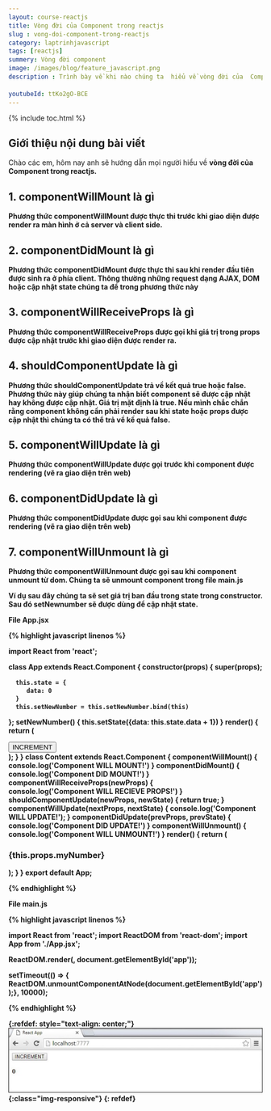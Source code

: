 ```yaml
---
layout: course-reactjs
title: Vòng đời của Component trong reactjs 
slug : vong-doi-component-trong-reactjs
category: laptrinhjavascript
tags: [reactjs]
summery: Vòng đời component
image: /images/blog/feature_javascript.png
description : Trình bày về khi nào chúng ta  hiểu về vòng đời của  Component trong react. Lần lượt giới thiệu và và đi qua các ví dụ về vòng đời của Component được sử dụng trong reactjs.

youtubeId: ttKo2gO-BCE
---
```


{% include toc.html %}

## **Giới thiệu nội dung bài viết**

Chào các em, hôm nay anh sẽ hướng dẫn mọi người hiểu về <b> vòng đời của Component <b> trong reactjs. 


## **1. componentWillMount là gì**

Phương thức componentWillMount được thực thi trước khi giao diện được render ra màn hình ở cả server và client side.

## **2. componentDidMount là gì**

Phương thức componentDidMount được thực thi sau khi render đầu tiên được sinh ra ở phía client. Thông thường những request dạng AJAX, DOM hoặc cập nhật state chúng ta để trong phương thức này

## **3. componentWillReceiveProps là gì**

Phương thức componentWillReceiveProps được gọi khi giá trị trong props được cập nhật trước khi giao diện được render ra.

## **4. shouldComponentUpdate là gì**

Phương thức shouldComponentUpdate trả về kết quả true hoặc false. Phương thức này giúp chúng ta nhận biết component sẽ được cập nhật hay không được cập nhật. Giá trị mặt định là true. Nếu mình chắc chắn rằng component không cần phải render sau khi state hoặc props được cập nhật thì chúng ta có thể trả về kế quả false.

## **5. componentWillUpdate là gì**

Phương thức componentWillUpdate được gọi trước khi component được rendering (vẽ ra giao diện trên web)

## **6. componentDidUpdate là gì**

Phương thức componentDidUpdate được gọi sau khi component được rendering (vẽ ra giao diện trên web)

## **7. componentWillUnmount là gì**

Phương thức componentWillUnmount được gọi sau khi component unmount từ dom. Chúng ta sẽ unmount component trong file main.js

Ví dụ sau đây chúng ta sẽ set giá trị ban đầu trong state trong constructor. Sau đó setNewnumber sẽ được dùng để cập nhật state.

File App.jsx

{% highlight javascript  linenos %}

import React from 'react';

class App extends React.Component {
   constructor(props) {
      super(props);
      
      this.state = {
         data: 0
      }
      this.setNewNumber = this.setNewNumber.bind(this)
   };
   setNewNumber() {
      this.setState({data: this.state.data + 1})
   }
   render() {
      return (
         <div>
            <button onClick = {this.setNewNumber}>INCREMENT</button>
            <Content myNumber = {this.state.data}></Content>
         </div>
      );
   }
}
class Content extends React.Component {
   componentWillMount() {
      console.log('Component WILL MOUNT!')
   }
   componentDidMount() {
      console.log('Component DID MOUNT!')
   }
   componentWillReceiveProps(newProps) {    
      console.log('Component WILL RECIEVE PROPS!')
   }
   shouldComponentUpdate(newProps, newState) {
      return true;
   }
   componentWillUpdate(nextProps, nextState) {
      console.log('Component WILL UPDATE!');
   }
   componentDidUpdate(prevProps, prevState) {
      console.log('Component DID UPDATE!')
   }
   componentWillUnmount() {
      console.log('Component WILL UNMOUNT!')
   }
   render() {
      return (
         <div>
            <h3>{this.props.myNumber}</h3>
         </div>
      );
   }
}
export default App;

{% endhighlight %}

File main.js

{% highlight javascript  linenos %}

import React from 'react';
import ReactDOM from 'react-dom';
import App from './App.jsx';

ReactDOM.render(<App/>, document.getElementById('app'));

setTimeout(() => {
   ReactDOM.unmountComponentAtNode(document.getElementById('app'));}, 10000);

{% endhighlight %}

{:refdef: style="text-align: center;"}
![reactjs ](/images/post/reactjs/react-component-lifecycle-initial-screen.jpeg){:class="img-responsive"}
{: refdef}








